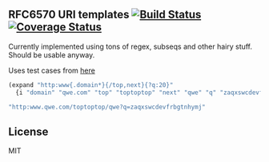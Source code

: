 ## RFC6570 URI templates [![Build Status](https://travis-ci.org/deadtrickster/cl-uri-template.svg?branch=master)](https://travis-ci.org/deadtrickster/cl-uri-template) [![Coverage Status](https://coveralls.io/repos/deadtrickster/cl-uri-template/badge.svg?branch=master&service=github)](https://coveralls.io/github/deadtrickster/cl-uri-template?branch=master)

Currently implemented using tons of regex, subseqs and other hairy stuff.
Should be usable anyway.

Uses test cases from [here](https://github.com/uri-templates)

```lisp
(expand "http:www{.domain*}{/top,next}{?q:20}"
  {i "domain" "qwe.com" "top" "toptoptop" "next" "qwe" "q" "zaqxswcdevfrbgtnhymju,ki"})

"http:www.qwe.com/toptoptop/qwe?q=zaqxswcdevfrbgtnhymj"
```

## License
MIT

